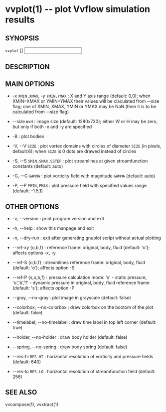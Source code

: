 vvplot(1) -- plot Vvflow simulation results
====

## SYNOPSIS

`vvplot` [<OPTIONS>] <INPUT> <TARGET>

## DESCRIPTION

## MAIN OPTIONS

  * -x `XMIN,XMAX`, -y `YMIN,YMAX` :
    X and Y axis range (default: 0,0);
    when XMIN=XMAX or YMIN=YMAX their values will be claculated from --size flag;
    one of XMIN, XMAX, YMIN or YMAX may be NaN (then it is to be calculated from --size flag)

  * --size `WxH` :
    image size (default: 1280x720);
    either W or H may be zero, but only if both -x and -y are specified

  * -B :
    plot bodies

  * -V, --V `SIZE` :
    plot vortex domains with circles of diameter `SIZE` (in pixels, default:6);
    when `SIZE` is 0 dots are drawed instead of circles
  
  * -S, --S `SMIN,SMAX,SSTEP` :
    plot streamlines at given streamfunction constants (default: auto)
  
  * -G, --G `GAMMA` :
    plot vorticity field with magnitude `GAMMA` (default: auto)
  
  * -P, --P `PMIN,PMAX` :
    plot pressure field with specified values range (default: -1.5,1)

## OTHER OPTIONS

  * -v, --version :
    print program version and exit

  * -h, --help :
    show this manpage and exit

  * -n, --dry-run :
    exit after generating gnuplot script without actual plotting

  * --ref-xy {o,b,f} :
    reference frame: original, body, fluid (default: 'o'); affects options -x, -y
  
  * --ref-S {o,b,f} :
    streamlines reference frame: original, body, fluid (default: 'o'); affects option -S
  
  * --ref-P {s,o,b,f} :
    pressure calculation mode:
    's' - static pressure,
    'o','b','f' - dynamic pressure in original, body, fluid reference frame (default: 's');
    affects option -P

  * --gray, --no-gray :
    plot image in grayscale (default: false)
  
  * --colorbox, --no-colorbox :
    draw colorbox on the bootom of the plot (default: false)
  
  * --timelabel, --no-timelabel :
    draw time label in top left corner (default: true)
  
  * --holder, --no-holder :
    draw body holder (default: false)
  
  * --spring, --no-spring :
    draw body spring (default: false)
  
  * --res-hi `RES_HI` :
    horizontal resolution of vorticity and pressure fields (default: 640)
  
  * --res-lo `RES_LO` :
    horizontal resolution of streamfunction field (default: 256)


## SEE ALSO
  vvcompose(1), vvxtract(1)
